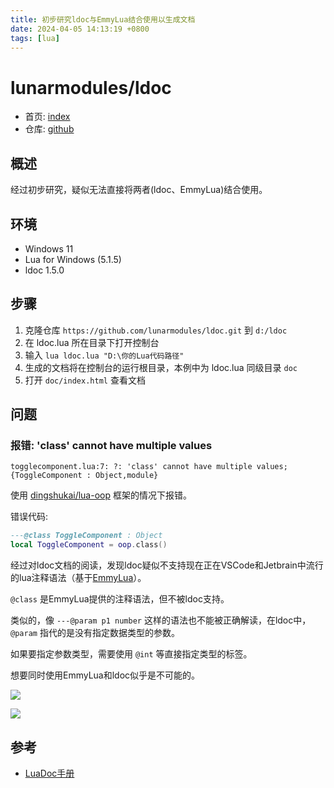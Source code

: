 ```yaml
---
title: 初步研究ldoc与EmmyLua结合使用以生成文档
date: 2024-04-05 14:13:19 +0800
tags: [lua]
---
```


# lunarmodules/ldoc

* 首页: [index](https://lunarmodules.github.io/ldoc/)
* 仓库: [github](https://github.com/lunarmodules/ldoc)

## 概述

经过初步研究，疑似无法直接将两者(ldoc、EmmyLua)结合使用。

## 环境

* Windows 11
* Lua for Windows (5.1.5)
* ldoc 1.5.0

## 步骤

1. 克隆仓库 `https://github.com/lunarmodules/ldoc.git` 到 `d:/ldoc`
2. 在 ldoc.lua 所在目录下打开控制台
3. 输入 `lua ldoc.lua "D:\你的Lua代码路径"`
4. 生成的文档将在控制台的运行根目录，本例中为 ldoc.lua 同级目录 `doc`
5. 打开 `doc/index.html` 查看文档

## 问题

### 报错: 'class' cannot have multiple values

`togglecomponent.lua:7: ?: 'class' cannot have multiple values; {ToggleComponent : Object,module}`

使用 [dingshukai/lua-oop](https://github.com/dingshukai/lua-oop) 框架的情况下报错。

错误代码:

```lua
---@class ToggleComponent : Object
local ToggleComponent = oop.class()
```

经过对ldoc文档的阅读，发现ldoc疑似不支持现在正在VSCode和Jetbrain中流行的lua注释语法（基于[EmmyLua](https://emmylua.github.io/)）。

`@class` 是EmmyLua提供的注释语法，但不被ldoc支持。

类似的，像 `---@param p1 number` 这样的语法也不能被正确解读，在ldoc中， `@param` 指代的是没有指定数据类型的参数。

如果要指定参数类型，需要使用 `@int` 等直接指定类型的标签。

想要同时使用EmmyLua和ldoc似乎是不可能的。

![](img/miscs/1.png)

![](img/miscs/2.png)

## 参考

* [LuaDoc手册](https://keplerproject.github.io/luadoc/manual.html)
